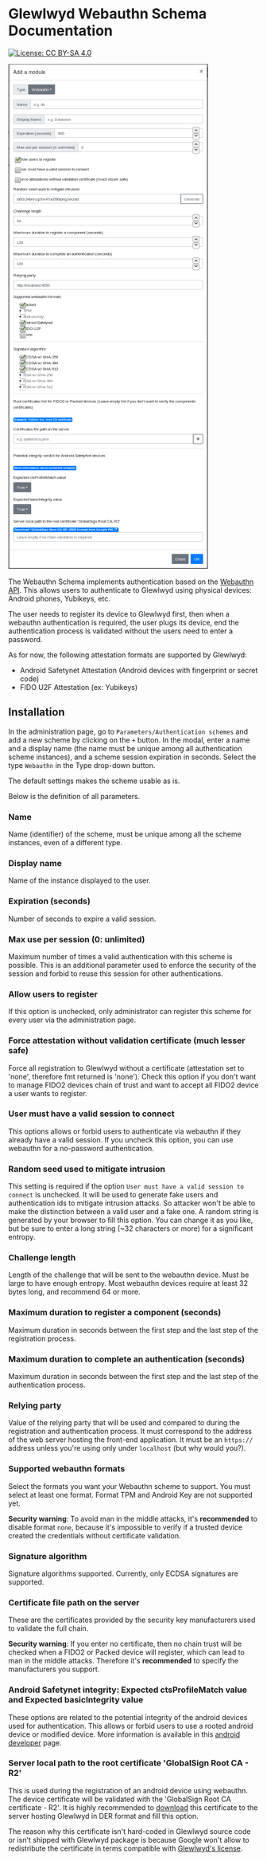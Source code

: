 # Glewlwyd Webauthn Schema Documentation

[![License: CC BY-SA 4.0](https://licensebuttons.net/l/by-sa/4.0/80x15.png)](https://creativecommons.org/licenses/by-sa/4.0/)

![scheme-webauthn](screenshots/scheme-webauthn.png)

The Webauthn Schema implements authentication based on the [Webauthn API](https://w3c.github.io/webauthn/). This allows users to authenticate to Glewlwyd using physical devices: Android phones, Yubikeys, etc.

The user needs to register its device to Glewlwyd first, then when a webauthn authentication is required, the user plugs its device, end the authentication process is validated without the users need to enter a password.

As for now, the following attestation formats are supported by Glewlwyd:
- Android Safetynet Attestation (Android devices with fingerprint or secret code)
- FIDO U2F Attestation (ex: Yubikeys)

## Installation

In the administration page, go to `Parameters/Authentication schemes` and add a new scheme by clicking on the `+` button. In the modal, enter a name and a display name (the name must be unique among all authentication scheme instances), and a scheme session expiration in seconds.
Select the type `Webauthn` in the Type drop-down button.

The default settings makes the scheme usable as is.

Below is the definition of all parameters.

### Name

Name (identifier) of the scheme, must be unique among all the scheme instances, even of a different type.

### Display name

Name of the instance displayed to the user.

### Expiration (seconds)

Number of seconds to expire a valid session.

### Max use per session (0: unlimited)

Maximum number of times a valid authentication with this scheme is possible. This is an additional parameter used to enforce the security of the session and forbid to reuse this session for other authentications.

### Allow users to register

If this option is unchecked, only administrator can register this scheme for every user via the administration page.

### Force attestation without validation certificate (much lesser safe)

Force all registration to Glewlwyd without a certificate (attestation set to 'none', therefore fmt returned is 'none'). Check this option if you don't want to manage FIDO2 devices chain of trust and want to accept all FIDO2 device a user wants to register.

### User must have a valid session to connect

This options allows or forbid users to authenticate via webauthn if they already have a valid session.
If you uncheck this option, you can use webauthn for a no-password authentication.

### Random seed used to mitigate intrusion

This setting is required if the option `User must have a valid session to connect` is unchecked. It will be used to generate fake users and authentication ids to mitigate intrusion attacks. So attacker won't be able to make the distinction between a valid user and a fake one. A random string is generated by your browser to fill this option. You can change it as you like, but be sure to enter a long string (~32 characters or more) for a significant entropy.

### Challenge length

Length of the challenge that will be sent to the webauthn device. Must be large to have enough entropy. Most webauthn devices require at least 32 bytes long, and recommend 64 or more.

### Maximum duration to register a component (seconds)

Maximum duration in seconds between the first step and the last step of the registration process.

### Maximum duration to complete an authentication (seconds)

Maximum duration in seconds between the first step and the last step of the authentication process.

### Relying party

Value of the relying party that will be used and compared to during the registration and authentication process. It must correspond to the address of the web server hosting the front-end application. It must be an `https://` address unless you're using only under `localhost` (but why would you?).

### Supported webauthn formats

Select the formats you want your Webauthn scheme to support. You must select at least one format. Format TPM and Android Key are not supported yet.

**Security warning**: To avoid man in the middle attacks, it's **recommended** to disable format `none`, because it's impossible to verify if a trusted device created the credentials without certificate validation.

### Signature algorithm

Signature algorithms supported. Currently, only ECDSA signatures are supported.

### Certificate file path on the server

These are the certificates provided by the security key manufacturers used to validate the full chain.

**Security warning**: If you enter no certificate, then no chain trust will be checked when a FIDO2 or Packed device will register, which can lead to man in the middle attacks. Therefore it's **recommended** to specify the manufacturers you support.

### Android Safetynet integrity: Expected ctsProfileMatch value and Expected basicIntegrity value

These options are related to the potential integrity of the android devices used for authentication. This allows or forbid users to use a rooted android device or modified device.
More information is available in this [android developer](https://developer.android.com/training/safetynet/attestation#potential-integrity-verdicts) page.

### Server local path to the root certificate 'GlobalSign Root CA - R2'

This is used during the registration of an android device using webauthn. The device certificate will be validated with the 'GlobalSign Root CA certificate - R2'.
It is highly recommended to [download](https://pki.goog/) this certificate to the server hosting Glewlwyd in DER format and fill this option.

The reason why this certificate isn't hard-coded in Glewlwyd source code or isn't shipped with Glewlwyd package is because Google won't allow to redistribute the certificate in terms compatible with [Glewlwyd's license](../LICENSE).
